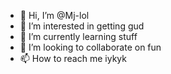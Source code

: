 - 👋 Hi, I’m @Mj-lol
- 👀 I’m interested in getting gud
- 🌱 I’m currently learning stuff
- 💞️ I’m looking to collaborate on fun
- 📫 How to reach me iykyk

<!---
Mj-lol/Mj-lol is a ✨ special ✨ repository because its `README.md` (this file) appears on your GitHub profile.
You can click the Preview link to take a look at your changes.
--->
